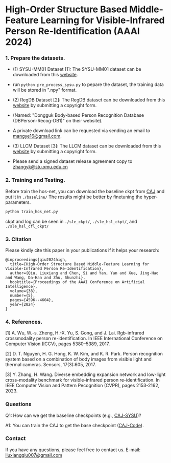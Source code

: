 # High-Order Structure Based Middle-Feature Learning for Visible-Infrared Person Re-Identification (AAAI 2024) 




### 1. Prepare the datasets.


- (1) SYSU-MM01 Dataset [1]: The SYSU-MM01 dataset can be downloaded from this [website](http://isee.sysu.edu.cn/project/RGBIRReID.htm).

- run `python pre_process_sysu.py` to pepare the dataset, the training data will be stored in ".npy" format.


- (2) RegDB Dataset [2]: The RegDB dataset can be downloaded from this [website](http://dm.dongguk.edu/link.html) by submitting a copyright form.

- (Named: "Dongguk Body-based Person Recognition Database (DBPerson-Recog-DB1)" on their website). 

- A private download link can be requested via sending an email to mangye16@gmail.com. 

- (3) LLCM Dataset [3]: The LLCM dataset can be downloaded from this [website](https://github.com/ZYK100/LLCM) by submitting a copyright form.
- Please send a signed dataset release agreement copy to zhangyk@stu.xmu.edu.cn

### 2. Training and Testing.
Before train the hos-net, you can download the baseline ckpt from [CAJ](https://drive.google.com/drive/folders/107vztbRqim8-oQAuEBh_9S8oTKdhuV2j?usp=sharing) and put it in `./baseline/`  The results might be better by finetuning the hyper-parameters.


```bash
python train_hos_net.py
```

ckpt and log can be seen in `./sle_ckpt/`, `./sle_hsl_ckpt/`, and `./sle_hsl_cfl_ckpt/`  


### 3. Citation

Please kindly cite this paper in your publications if it helps your research:
```
@inproceedings{qiu2024high,
  title={High-Order Structure Based Middle-Feature Learning for Visible-Infrared Person Re-Identification},
  author={Qiu, Liuxiang and Chen, Si and Yan, Yan and Xue, Jing-Hao and Wang, Da-Han and Zhu, Shunzhi},
  booktitle={Proceedings of the AAAI Conference on Artificial Intelligence},
  volume={38},
  number={5},
  pages={4596--4604},
  year={2024}
}
```

###  4. References.

[1] A. Wu, W.-s. Zheng, H.-X. Yu, S. Gong, and J. Lai. Rgb-infrared crossmodality person re-identification. In IEEE International Conference on Computer Vision (ICCV), pages 5380–5389, 2017.

[2] D. T. Nguyen, H. G. Hong, K. W. Kim, and K. R. Park. Person recognition system based on a combination of body images from visible light and thermal cameras. Sensors, 17(3):605, 2017.

[3] Y. Zhang, H. Wang. Diverse embedding expansion network and low-light cross-modality benchmark for visible-infrared person re-identification. In IEEE Computer Vision and Pattern Pecognition (CVPR), pages 2153-2162, 2023.

### Questions

Q1: How can we get the baseline checkpoints (e.g., [CAJ-SYSU](https://drive.google.com/drive/folders/107vztbRqim8-oQAuEBh_9S8oTKdhuV2j?usp=sharing))?

A1: You can train the CAJ to get the base checkpoint ([CAJ-Code]([https://drive.google.com/drive/folders/107vztbRqim8-oQAuEBh_9S8oTKdhuV2j?usp=sharing](https://github.com/mangye16/Cross-Modal-Re-ID-baseline/tree/master/ICCV21_CAJ))).

### Contact
If you have any questions, please feel free to contact us. E-mail: liuxiangqiu007@gmail.com
